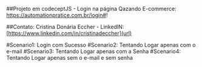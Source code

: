 ##Projeto em codeceptJS - Login na página Qazando E-commerce:  https://automationpratice.com.br/login#!

##Contato: Cristina Donária Eccher - 
LinkedIN:  [https://www.linkedin.com/in/cristinadeccher](url)

#Scenario1: Login com Sucesso
#Scenario2: Tentando Logar apenas com o e-mail
#Scenario3: Tentando Logar apenas com a Senha
#Scenario4: Tentando Logar apenas sem o e-mail e sem senha
